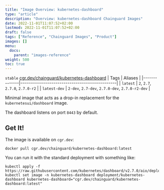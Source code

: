 ```yaml
---
title: "Image Overview: kubernetes-dashboard"
type: "article"
description: "Overview: kubernetes-dashboard Chainguard Images"
date: 2022-11-01T11:07:52+02:00
lastmod: 2022-11-01T11:07:52+02:00
draft: false
tags: ["Reference", "Chainguard Images", "Product"]
images: []
menu:
  docs:
    parent: "images-reference"
weight: 500
toc: true
---
```


`stable` [cgr.dev/chainguard/kubernetes-dashboard](https://github.com/chainguard-images/images/tree/main/images/kubernetes-dashboard)
| Tags         | Aliases                                         |
|--------------|-------------------------------------------------|
| `latest`     | `2`, `2.7`, `2.7.0`, `2.7.0-r2`                 |
| `latest-dev` | `2-dev`, `2.7-dev`, `2.7.0-dev`, `2.7.0-r2-dev` |



Minimal image that acts as a drop-in replacement for the `kubernetesui/dashboard` image.

The dashboard listens on port `8443` by default.

## Get It!

The image is available on `cgr.dev`:

```
docker pull cgr.dev/chainguard/kubernetes-dashboard:latest
```

You can run it with the standard deployment with something like:

```
kubectl apply -f https://raw.githubusercontent.com/kubernetes/dashboard/v2.7.0/aio/deploy/recommended.yaml
kubectl set image -n kubernetes-dashboard deployment/kubernetes-dashboard kubernetes-dashboard="cgr.dev/chainguard/kubernetes-dashboard:latest"
```

